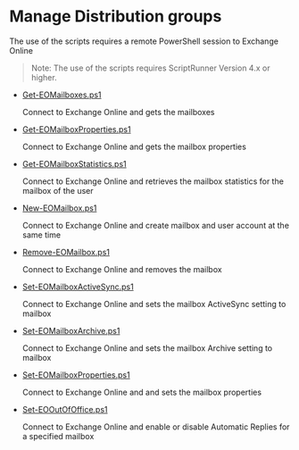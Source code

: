 # Manage Distribution groups
The use of the scripts requires a remote PowerShell session to Exchange Online
> Note: The use of the scripts requires ScriptRunner Version 4.x or higher.

+ [Get-EOMailboxes.ps1](./Get-EOMailboxes.ps1)

	Connect to Exchange Online and gets the mailboxes

+ [Get-EOMailboxProperties.ps1](./Get-EOMailboxProperties.ps1)

	Connect to Exchange Online and gets the mailbox properties

+ [Get-EOMailboxStatistics.ps1](./Get-EOMailboxStatistics.ps1)

	Connect to Exchange Online and retrieves the mailbox statistics for the mailbox of the user

+ [New-EOMailbox.ps1](./New-EOMailbox.ps1)

	Connect to Exchange Online and create mailbox and user account at the same time

+ [Remove-EOMailbox.ps1](./Remove-EOMailbox.ps1)

	Connect to Exchange Online and removes the mailbox

+ [Set-EOMailboxActiveSync.ps1](./Set-EOMailboxActiveSync.ps1)

	Connect to Exchange Online and sets the mailbox ActiveSync setting to mailbox

+ [Set-EOMailboxArchive.ps1](./Set-EOMailboxArchive.ps1)

	Connect to Exchange Online and sets the mailbox Archive setting to mailbox
	
+ [Set-EOMailboxProperties.ps1](./Set-EOMailboxProperties.ps1)

	Connect to Exchange Online and and sets the mailbox properties

+ [Set-EOOutOfOffice.ps1](./Set-EOOutOfOffice.ps1)

	Connect to Exchange Online and enable or disable Automatic Replies for a specified mailbox